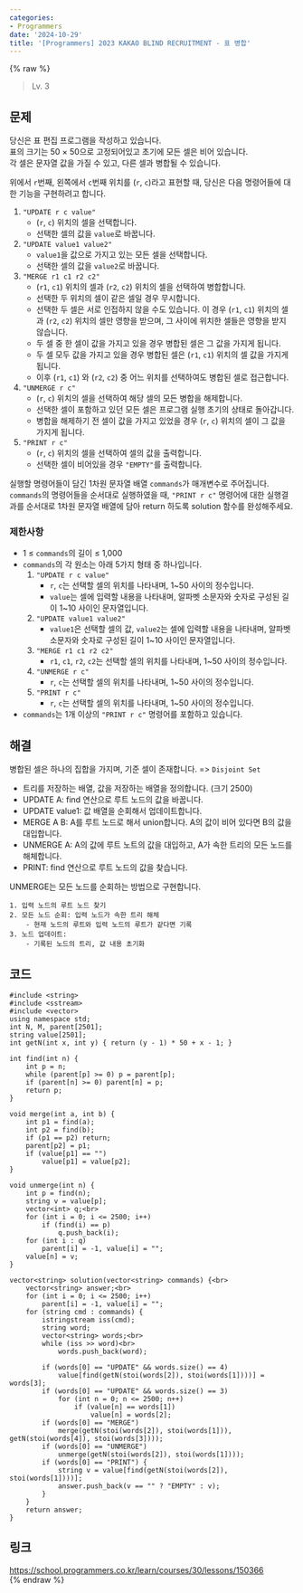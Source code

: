 ```yaml
---
categories:
- Programmers
date: '2024-10-29'
title: '[Programmers] 2023 KAKAO BLIND RECRUITMENT - 표 병합'
---
```


{% raw %}
> Lv. 3<br>

## 문제
당신은 표 편집 프로그램을 작성하고 있습니다.  
표의 크기는 50 × 50으로 고정되어있고 초기에 모든 셀은 비어 있습니다.  
각 셀은 문자열 값을 가질 수 있고, 다른 셀과 병합될 수 있습니다.  
  
위에서  `r`번째, 왼쪽에서  `c`번째 위치를 (`r`,  `c`)라고 표현할 때, 당신은 다음 명령어들에 대한 기능을 구현하려고 합니다.

1.  `"UPDATE r c value"`
    -   (`r`,  `c`) 위치의 셀을 선택합니다.
    -   선택한 셀의 값을  `value`로 바꿉니다.
2.  `"UPDATE value1 value2"`
    -   `value1`을 값으로 가지고 있는 모든 셀을 선택합니다.
    -   선택한 셀의 값을  `value2`로 바꿉니다.
3.  `"MERGE r1 c1 r2 c2"`  
    -   (`r1`,  `c1`) 위치의 셀과 (`r2`,  `c2`) 위치의 셀을 선택하여 병합합니다.
    -   선택한 두 위치의 셀이 같은 셀일 경우 무시합니다.
    -   선택한 두 셀은 서로 인접하지 않을 수도 있습니다. 이 경우 (`r1`,  `c1`) 위치의 셀과 (`r2`,  `c2`) 위치의 셀만 영향을 받으며, 그 사이에 위치한 셀들은 영향을 받지 않습니다.
    -   두 셀 중 한 셀이 값을 가지고 있을 경우 병합된 셀은 그 값을 가지게 됩니다.
    -   두 셀 모두 값을 가지고 있을 경우 병합된 셀은 (`r1`,  `c1`) 위치의 셀 값을 가지게 됩니다.
    -   이후 (`r1`,  `c1`) 와 (`r2`,  `c2`) 중 어느 위치를 선택하여도 병합된 셀로 접근합니다.
4.  `"UNMERGE r c"`
    -   (`r`,  `c`) 위치의 셀을 선택하여 해당 셀의 모든 병합을 해제합니다.
    -   선택한 셀이 포함하고 있던 모든 셀은 프로그램 실행 초기의 상태로 돌아갑니다.
    -   병합을 해제하기 전 셀이 값을 가지고 있었을 경우 (`r`,  `c`) 위치의 셀이 그 값을 가지게 됩니다.
5.  `"PRINT r c"`
    -   (`r`,  `c`) 위치의 셀을 선택하여 셀의 값을 출력합니다.
    -   선택한 셀이 비어있을 경우  `"EMPTY"`를 출력합니다.

실행할 명령어들이 담긴 1차원 문자열 배열  `commands`가 매개변수로 주어집니다.  `commands`의 명령어들을 순서대로 실행하였을 때,  `"PRINT r c"`  명령어에 대한 실행결과를 순서대로 1차원 문자열 배열에 담아 return 하도록 solution 함수를 완성해주세요.

### 제한사항
-   1 ≤  `commands`의 길이 ≤ 1,000
-   `commands`의 각 원소는 아래 5가지 형태 중 하나입니다.
    1.  `"UPDATE r c value"`
        -   `r`,  `c`는 선택할 셀의 위치를 나타내며, 1~50 사이의 정수입니다.
        -   `value`는 셀에 입력할 내용을 나타내며, 알파벳 소문자와 숫자로 구성된 길이 1~10 사이인 문자열입니다.
    2.  `"UPDATE value1 value2"`
        -   `value1`은 선택할 셀의 값,  `value2`는 셀에 입력할 내용을 나타내며, 알파벳 소문자와 숫자로 구성된 길이 1~10 사이인 문자열입니다.
    3.  `"MERGE r1 c1 r2 c2"`  
        -   `r1`,  `c1`,  `r2`,  `c2`는 선택할 셀의 위치를 나타내며, 1~50 사이의 정수입니다.
    4.  `"UNMERGE r c"`
        -   `r`,  `c`는 선택할 셀의 위치를 나타내며, 1~50 사이의 정수입니다.
    5.  `"PRINT r c"`  
        -   `r`,  `c`는 선택할 셀의 위치를 나타내며, 1~50 사이의 정수입니다.
-   `commands`는 1개 이상의  `"PRINT r c"`  명령어를 포함하고 있습니다.

## 해결
병합된 셀은 하나의 집합을 가지며, 기준 셀이 존재합니다. => `Disjoint Set`<br>
- 트리를 저장하는 배열, 값을 저장하는 배열을 정의합니다. (크기 2500)
- UPDATE A: find 연산으로 루트 노드의 값을 바꿉니다.
- UPDATE value1: 값 배열을 순회해서 업데이트합니다.
- MERGE A B: A를 루트 노드로 해서 union합니다. A의 값이 비어 있다면 B의 값을 대입합니다.
- UNMERGE A: A의 값에 루트 노트의 값을 대입하고, A가 속한 트리의 모든 노드를 해체합니다.
- PRINT: find 연산으로 루트 노드의 값을 찾습니다.

UNMERGE는 모든 노드를 순회하는 방법으로 구현합니다.
```
1. 입력 노드의 루트 노드 찾기
2. 모든 노드 순회: 입력 노드가 속한 트리 해체
	- 현재 노드의 루트와 입력 노드의 루트가 같다면 기록
3. 노드 업데이트:
	- 기록된 노드의 트리, 값 내용 초기화
```

## 코드
```
#include <string>
#include <sstream>
#include <vector>
using namespace std;
int N, M, parent[2501];
string value[2501];
int getN(int x, int y) { return (y - 1) * 50 + x - 1; }

int find(int n) {
    int p = n;
    while (parent[p] >= 0) p = parent[p];
    if (parent[n] >= 0) parent[n] = p;
    return p;
}

void merge(int a, int b) {
    int p1 = find(a);
    int p2 = find(b);
    if (p1 == p2) return;
    parent[p2] = p1;
    if (value[p1] == "")
        value[p1] = value[p2];
}

void unmerge(int n) {
    int p = find(n);
    string v = value[p];
    vector<int> q;<br>
    for (int i = 0; i <= 2500; i++)
        if (find(i) == p)
            q.push_back(i);
    for (int i : q)
        parent[i] = -1, value[i] = "";
    value[n] = v;
}

vector<string> solution(vector<string> commands) {<br>
    vector<string> answer;<br>
    for (int i = 0; i <= 2500; i++)
        parent[i] = -1, value[i] = "";
    for (string cmd : commands) {
        istringstream iss(cmd);
        string word;
        vector<string> words;<br>
        while (iss >> word)<br>
            words.push_back(word);

        if (words[0] == "UPDATE" && words.size() == 4)
            value[find(getN(stoi(words[2]), stoi(words[1])))] = words[3];
        if (words[0] == "UPDATE" && words.size() == 3)
            for (int n = 0; n <= 2500; n++)
                if (value[n] == words[1])
                    value[n] = words[2];
        if (words[0] == "MERGE")
            merge(getN(stoi(words[2]), stoi(words[1])), getN(stoi(words[4]), stoi(words[3])));
        if (words[0] == "UNMERGE")
            unmerge(getN(stoi(words[2]), stoi(words[1])));
        if (words[0] == "PRINT") {
            string v = value[find(getN(stoi(words[2]), stoi(words[1])))];
            answer.push_back(v == "" ? "EMPTY" : v);
        }
    }
    return answer;
}
```

## 링크
https://school.programmers.co.kr/learn/courses/30/lessons/150366<br>
{% endraw %}